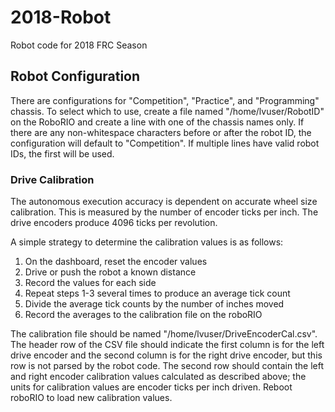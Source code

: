 # 2018-Robot
Robot code for 2018 FRC Season

## Robot Configuration
There are configurations for "Competition", "Practice", and "Programming" chassis.  To select which to use, create a file named "/home/lvuser/RobotID" on the RoboRIO and create a line with one of the chassis names only.  If there are any non-whitespace characters before or after the robot ID, the configuration will default to "Competition".  If multiple lines have valid robot IDs, the first will be used.

### Drive Calibration
The autonomous execution accuracy is dependent on accurate wheel size calibration.  This is measured by the number of encoder ticks per inch.  The drive encoders produce 4096 ticks per revolution.

A simple strategy to determine the calibration values is as follows:

 1. On the dashboard, reset the encoder values
 2. Drive or push the robot a known distance
 3. Record the values for each side
 4. Repeat steps 1-3 several times to produce an average tick count
 5. Divide the average tick counts by the number of inches moved
 6. Record the averages to the calibration file on the roboRIO

The calibration file should be named "/home/lvuser/DriveEncoderCal.csv".  The header row of the CSV file should indicate the first column is for the left drive encoder and the second column is for the right drive encoder, but this row is not parsed by the robot code.  The second row should contain the left and right encoder calibration values calculated as described above; the units for calibration values are encoder ticks per inch driven.  Reboot roboRIO to load new calibration values.
